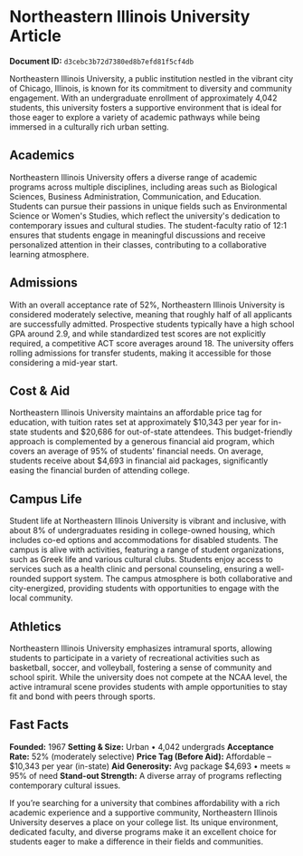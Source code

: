 # Northeastern Illinois University Article

**Document ID:** `d3cebc3b72d7380ed8b7efd81f5cf4db`

Northeastern Illinois University, a public institution nestled in the vibrant city of Chicago, Illinois, is known for its commitment to diversity and community engagement. With an undergraduate enrollment of approximately 4,042 students, this university fosters a supportive environment that is ideal for those eager to explore a variety of academic pathways while being immersed in a culturally rich urban setting.

## Academics
Northeastern Illinois University offers a diverse range of academic programs across multiple disciplines, including areas such as Biological Sciences, Business Administration, Communication, and Education. Students can pursue their passions in unique fields such as Environmental Science or Women's Studies, which reflect the university's dedication to contemporary issues and cultural studies. The student-faculty ratio of 12:1 ensures that students engage in meaningful discussions and receive personalized attention in their classes, contributing to a collaborative learning atmosphere.

## Admissions
With an overall acceptance rate of 52%, Northeastern Illinois University is considered moderately selective, meaning that roughly half of all applicants are successfully admitted. Prospective students typically have a high school GPA around 2.9, and while standardized test scores are not explicitly required, a competitive ACT score averages around 18. The university offers rolling admissions for transfer students, making it accessible for those considering a mid-year start.

## Cost & Aid
Northeastern Illinois University maintains an affordable price tag for education, with tuition rates set at approximately $10,343 per year for in-state students and $20,686 for out-of-state attendees. This budget-friendly approach is complemented by a generous financial aid program, which covers an average of 95% of students' financial needs. On average, students receive about $4,693 in financial aid packages, significantly easing the financial burden of attending college.

## Campus Life
Student life at Northeastern Illinois University is vibrant and inclusive, with about 8% of undergraduates residing in college-owned housing, which includes co-ed options and accommodations for disabled students. The campus is alive with activities, featuring a range of student organizations, such as Greek life and various cultural clubs. Students enjoy access to services such as a health clinic and personal counseling, ensuring a well-rounded support system. The campus atmosphere is both collaborative and city-energized, providing students with opportunities to engage with the local community.

## Athletics
Northeastern Illinois University emphasizes intramural sports, allowing students to participate in a variety of recreational activities such as basketball, soccer, and volleyball, fostering a sense of community and school spirit. While the university does not compete at the NCAA level, the active intramural scene provides students with ample opportunities to stay fit and bond with peers through sports.

## Fast Facts
**Founded:** 1967
**Setting & Size:** Urban • 4,042 undergrads
**Acceptance Rate:** 52% (moderately selective)
**Price Tag (Before Aid):** Affordable – $10,343 per year (in-state)
**Aid Generosity:** Avg package $4,693 • meets ≈ 95% of need
**Stand-out Strength:** A diverse array of programs reflecting contemporary cultural issues.

If you’re searching for a university that combines affordability with a rich academic experience and a supportive community, Northeastern Illinois University deserves a place on your college list. Its unique environment, dedicated faculty, and diverse programs make it an excellent choice for students eager to make a difference in their fields and communities.
